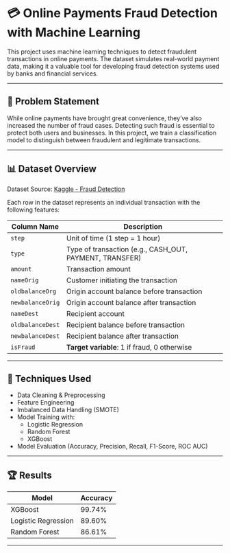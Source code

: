 # 💳 Online Payments Fraud Detection with Machine Learning

This project uses machine learning techniques to detect fraudulent transactions in online payments. The dataset simulates real-world payment data, making it a valuable tool for developing fraud detection systems used by banks and financial services.

---

## 📌 Problem Statement

While online payments have brought great convenience, they’ve also increased the number of fraud cases. Detecting such fraud is essential to protect both users and businesses. In this project, we train a classification model to distinguish between fraudulent and legitimate transactions.

---

## 📊 Dataset Overview

Dataset Source: [Kaggle - Fraud Detection](https://www.kaggle.com/datasets)

Each row in the dataset represents an individual transaction with the following features:

| Column Name       | Description                                                       |
|-------------------|-------------------------------------------------------------------|
| `step`            | Unit of time (1 step = 1 hour)                                    |
| `type`            | Type of transaction (e.g., CASH_OUT, PAYMENT, TRANSFER)           |
| `amount`          | Transaction amount                                                 |
| `nameOrig`        | Customer initiating the transaction                                |
| `oldbalanceOrg`   | Origin account balance before transaction                          |
| `newbalanceOrig`  | Origin account balance after transaction                           |
| `nameDest`        | Recipient account                                                  |
| `oldbalanceDest`  | Recipient balance before transaction                               |
| `newbalanceDest`  | Recipient balance after transaction                                |
| `isFraud`         | **Target variable**: 1 if fraud, 0 otherwise                       |

---

## 🧠 Techniques Used

- Data Cleaning & Preprocessing
- Feature Engineering
- Imbalanced Data Handling (SMOTE)
- Model Training with:
  - Logistic Regression
  - Random Forest
  - XGBoost
- Model Evaluation (Accuracy, Precision, Recall, F1-Score, ROC AUC)

---

## 🏆 Results

| Model              | Accuracy  |
|--------------------|-----------|
| XGBoost            | 99.74%    |
| Logistic Regression| 89.60%    |
| Random Forest      | 86.61%    |

---


